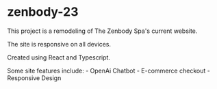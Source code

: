 # zenbody-23

This project is a remodeling of The Zenbody Spa's current website.

The site is responsive on all devices.

Created using React and Typescript.

Some site features include: 
    - OpenAi Chatbot
    - E-commerce checkout 
    - Responsive Design